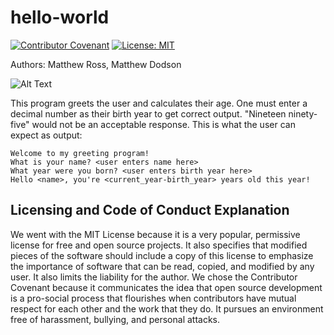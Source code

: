 # hello-world
[![Contributor Covenant](https://img.shields.io/badge/Contributor%20Covenant-2.0-4baaaa.svg)](code_of_conduct.md) 
[![License: MIT](https://img.shields.io/badge/License-MIT-yellow.svg)](https://opensource.org/licenses/MIT)

Authors: Matthew Ross, Matthew Dodson

![Alt Text](https://media.giphy.com/media/XEyExB7R7LFqUI7Yx8/giphy-downsized.gif)

This program greets the user and calculates their age. One must enter a decimal number as their birth year to get correct output. "Nineteen ninety-five" would not be an acceptable response. This is what the user can expect as output:
```
Welcome to my greeting program!
What is your name? <user enters name here>
What year were you born? <user enters birth year here>
Hello <name>, you're <current_year-birth_year> years old this year!
```
## Licensing and Code of Conduct Explanation
We went with the MIT License because it is a very popular, permissive license for free and open source projects. It also specifies that modified pieces of the software should include a copy of this license to emphasize the importance of software that can be read, copied, and modified by any user. It also limits the liability for the author. We chose the Contributor Covenant because it communicates the idea that open source development is a pro-social process that flourishes when contributors have mutual respect for each other and the work that they do. It pursues an environment free of harassment, bullying, and personal attacks. 
